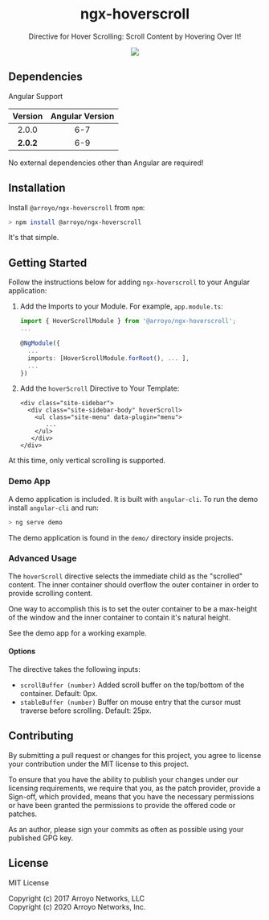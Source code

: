 <div align="center">
    <h1>ngx-hoverscroll</h1>
    <p>Directive for Hover Scrolling: Scroll Content by Hovering Over It!</p>
    <img src="https://raw.githubusercontent.com/arroyonetworks/ngx-hoverscroll/f3698d0ac7d01bddb67dc67a1dfed6ab28b92b69/docs/hoverscroll.gif">
</div>

## Dependencies

Angular Support

| Version           | Angular Version   |
|:-----------------:|:-----------------:|
| 2.0.0             | 6-7               |
| **2.0.2**         | 6-9               |


No external dependencies other than Angular are required!

## Installation

Install `@arroyo/ngx-hoverscroll` from `npm`:
```bash
> npm install @arroyo/ngx-hoverscroll
```

It's that simple.


## Getting Started

Follow the instructions below for adding `ngx-hoverscroll` to your Angular application:

1. Add the Imports to your Module. For example, `app.module.ts`:
    ```typescript
    import { HoverScrollModule } from '@arroyo/ngx-hoverscroll';
    ...
    
    @NgModule({
      ...
      imports: [HoverScrollModule.forRoot(), ... ],
      ... 
    })
    ```
    
2. Add the `hoverScroll` Directive to Your Template:
    ```angular2html
    <div class="site-sidebar">
      <div class="site-sidebar-body" hoverScroll>
        <ul class="site-menu" data-plugin="menu">
           ...
        </ul>
       </div>
    </div>
    ```

At this time, only vertical scrolling is supported.

### Demo App

A demo application is included. It is built with `angular-cli`. To run the demo install `angular-cli` and run:
```bash
> ng serve demo
```

The demo application is found in the `demo/` directory inside projects.


### Advanced Usage

The `hoverScroll` directive selects the immediate child as the "scrolled" content.
The inner container should overflow the outer container in order to provide scrolling content.

One way to accomplish this is to set the outer container to be a max-height of the window and the inner
container to contain it's natural height.

See the demo app for a working example.


#### Options

The directive takes the following inputs:

- ``scrollBuffer (number)`` Added scroll buffer on the top/bottom of the container. Default: 0px.
- ``stableBuffer (number)`` Buffer on mouse entry that the cursor must traverse before scrolling. Default: 25px.


## Contributing

By submitting a pull request or changes for this project, you agree to license your contribution
under the MIT license to this project.

To ensure that you have the ability to publish your changes under our licensing requirements, we require
that you, as the patch provider, provide a Sign-off, which provided, means that you have the necessary permissions or have been
granted the permissions to provide the offered code or patches. 

As an author, please sign your commits as often as possible using your published GPG key.

## License

MIT License

Copyright (c) 2017 Arroyo Networks, LLC <br>
Copyright (c) 2020 Arroyo Networks, Inc.
